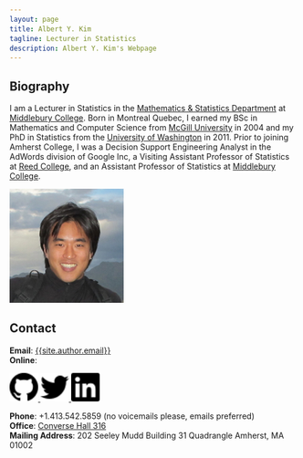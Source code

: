 ```yaml
---
layout: page
title: Albert Y. Kim
tagline: Lecturer in Statistics
description: Albert Y. Kim's Webpage
---
```


## Biography

I am a Lecturer in Statistics in the
[Mathematics & Statistics Department](https://www.amherst.edu/academiclife/departments/mathematics-statistics/) at
[Middlebury College](https://www.amherst.edu/).  Born in Montreal Quebec,
I earned my BSc in Mathematics and Computer Science from
[McGill University](http://www.mcgill.ca/) in 2004 and my PhD in Statistics from
the [University of Washington](http://www.uw.edu/) in 2011.  Prior to joining
Amherst College, I was a Decision Support Engineering Analyst in the AdWords
division of Google Inc, a Visiting Assistant Professor of Statistics at
[Reed College](http://www.reed.edu/), and an Assistant Professor of Statistics at [Middlebury College](http://www.middlebury.edu/).

<img src="assets/images/photo.jpg" width="200">



## Contact

**Email**: <a href="mailto:{{site.author.email}}">{{site.author.email}}</a>  
**Online**:

<a href="http://github.com/rudeboybert" target='_blank'>
<img border="0" alt="GitHub" src="assets/images/icons/github.svg" width="50" height="50">
</a>
<a href="https://twitter.com/rudeboybert" target='_blank'>
<img border="0" alt="Twitter" src="assets/images/icons/twitter.svg" width="50" height="50">
</a>
<a href="https://www.linkedin.com/in/albertykim" target='_blank'>
<img border="0" alt="LinkedIn" src="assets/images/icons/linkedin.svg" width="50" height="50">
</a>

**Phone**: +1.413.542.5859 (no voicemails please, emails preferred)  
**Office**: [Converse Hall 316](https://www.google.com/maps/place/Amherst+College+Converse+Hall/@42.3723643,-72.5184167,15z/data=!4m5!3m4!1s0x0:0x63162cb2397551a2!8m2!3d42.3723643!4d-72.5184167)  
**Mailing Address**:
202 Seeley Mudd Building
31 Quadrangle
Amherst, MA
01002